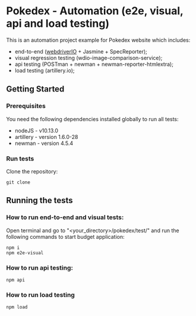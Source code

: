 # Pokedex - Automation (e2e, visual, api and load testing)

This is an automation project example for Pokedex website which includes:
  * end-to-end ([webdriverIO](https://webdriver.io/) + Jasmine + SpecReporter); 
  * visual regression testing (wdio-image-comparison-service);
  * api testing (POSTman + newman + newman-reporter-htmlextra); 
  * load testing (artillery.io);

## Getting Started

### Prerequisites

You need the following dependencies installed globally to run all tests:
* nodeJS - v10.13.0
* artillery - version 1.6.0-28
* newman - version 4.5.4

### Run tests

Clone the repository:

```
git clone 
```

## Running the tests

### How to run end-to-end and visual tests:

Open terminal and go to "<your_directory>/pokedex/test/" and run the following commands to start budget application:

```
npm i
npm e2e-visual
```

### How to run api testing:

```
npm api
```

### How to run load testing

```
npm load
```

